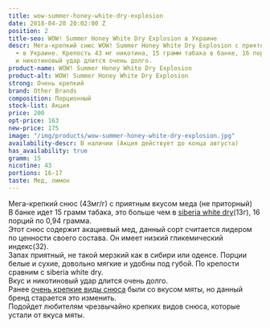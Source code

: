 ```yaml
---
title: wow-summer-honey-white-dry-explosion
date: 2018-04-20 20:02:00 Z
position: 2
title-seo: WOW! Summer Honey White Dry Explosion в Украине
descr: Мега-крепкий снюс WOW! Summer Honey White Dry Explosion с приятным вкусом меда
  - в Украине. Крепость 43 мг никотина, 15 грамм табака в банке, 16 порций.  Вкус
  и никотиновый удар длится очень долго.
product-name: WOW! Summer Honey White Dry Explosion
product-alt: WOW! Summer Honey White Dry Explosion
strong: Очень крепкий
brand: Other Brands
composition: Порционный
stock-list: Акция
price: 200
opt-price: 163
new-price: 175
image: "/img/products/wow-summer-honey-white-dry-explosion.jpg"
availability-descr: В наличии (Акция действует до конца августа)
has_availability: true
gramm: 15
nicotine: 43
portions: 16-17
taste: Мед, лимон
---
```


Мега-крепкий снюс (43мг/г) с приятным вкусом меда (не приторный)<br>
В банке идет 15 грамм табака, это больше чем в [siberia white dry](/siberia-white)(13г), 16 порций по 0,94 грамма.<br>
Этот снюс содержит акациевый мед, данный сорт считается лидером по ценности своего состава. Он имеет низкий гликемический индекс(32).<br>
Запах приятный, не такой мерзкий как в сибири или оденсе. Порции белые и сухие, довольно мягкие и удобны под губой. По крепости сравним с siberia white dry.<br>
Вкус и никотиновый удар длится очень долго.<br>
Ранее [очень крепкие виды снюса](/ultra-strong) были со вкусом мяты, но данный бренд старается это изменить.<br>
Подойдет любителям чрезвычайно крепких видов снюса, которые устали от вкуса мяты.